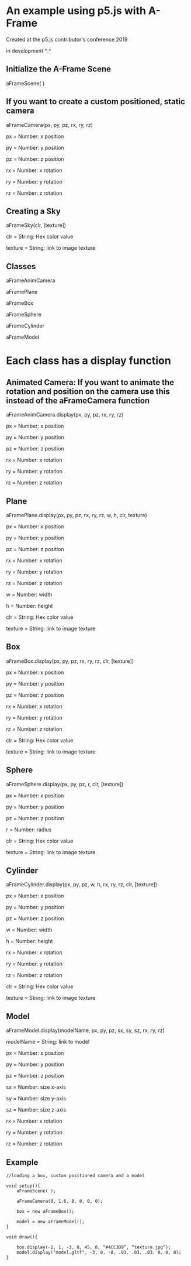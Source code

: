 # An example using p5.js with A-Frame
Created at the p5.js contributor's conference 2019

in development ^_^

## Initialize the A-Frame Scene

aFrameScene( )


## If you want to create a custom positioned, static camera

aFrameCamera(px, py, pz, rx, ry, rz)

px = Number: x position

py = Number: y position

pz = Number: z position

rx = Number: x rotation

ry = Number: y rotation

rz = Number: z rotation


## Creating a Sky

aFrameSky(clr, [texture])

clr = String: Hex color value

texture = String: link to image texture


## Classes

aFrameAnimCamera

aFramePlane

aFrameBox

aFrameSphere

aFrameCylinder

aFrameModel


# Each class has a display function

## Animated Camera: If you want to animate the rotation and position on the camera use this instead of the aFrameCamera function

aFrameAnimCamera.display(px, py, pz, rx, ry, rz)

px = Number: x position

py = Number: y position

pz = Number: z position

rx = Number: x rotation

ry = Number: y rotation

rz = Number: z rotation

## Plane

aFramePlane.display(px, py, pz, rx, ry, rz, w, h, clr, texture)

px = Number: x position

py = Number: y position

pz = Number: z position

rx = Number: x rotation

ry = Number: y rotation

rz = Number: z rotation

w = Number: width

h = Number: height

clr = String: Hex color value

texture = String: link to image texture


## Box

aFrameBox.display(px, py, pz, rx, ry, rz, clr, [texture])

px = Number: x position

py = Number: y position

pz = Number: z position

rx = Number: x rotation

ry = Number: y rotation

rz = Number: z rotation

clr = String: Hex color value

texture = String: link to image texture


## Sphere

aFrameSphere.display(px, py, pz, r, clr, [texture])

px = Number: x position

py = Number: y position

pz = Number: z position

r = Number: radius

clr = String: Hex color value

texture = String: link to image texture


## Cylinder

aFrameCylinder.display(px, py, pz, w, h, rx, ry, rz, clr, [texture])

px = Number: x position

py = Number: y position

pz = Number: z position

w = Number: width

h = Number: height

rx = Number: x rotation

ry = Number: y rotation

rz = Number: z rotation

clr = String: Hex color value

texture = String: link to image texture


## Model

aFrameModel.display(modelName, px, py, pz, sx, sy, sz, rx, ry, rz)

modelName = String: link to model

px = Number: x position

py = Number: y position

pz = Number: z position

sx = Number: size x-axis

sy = Number: size y-axis

sz = Number: size z-axis

rx = Number: x rotation

ry = Number: y rotation

rz = Number: z rotation


## Example
```
//loading a box, custom positioned camera and a model

void setup(){
	aFrameScene( );

	aFrameCamera(0, 1.6, 8, 0, 0, 0);

	box = new aFrameBox();

	model = new aFrameModel();
}

void draw(){

	box.display(-1, 1, -3, 0, 45, 0, “#4CC3D9”, “texture.jpg”);
	model.display("model.gltf", -3, 0, -8, .03, .03, .03, 0, 0, 0);
}
```
